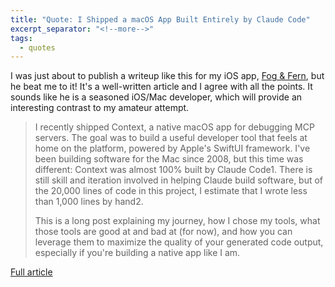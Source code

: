 ```yaml
---
title: "Quote: I Shipped a macOS App Built Entirely by Claude Code"
excerpt_separator: "<!--more-->"
tags:
  - quotes
---
```


I was just about to publish a writeup like this for my iOS app, [Fog & Fern](https://fogandfern.app), but he beat me to it! It's a well-written article and I agree with all the points. It sounds like he is a seasoned iOS/Mac developer, which will provide an interesting contrast to my amateur attempt.

> I recently shipped Context, a native macOS app for debugging MCP servers. The goal was to build a useful developer tool that feels at home on the platform, powered by Apple's SwiftUI framework. I've been building software for the Mac since 2008, but this time was different: Context was almost 100% built by Claude Code1. There is still skill and iteration involved in helping Claude build software, but of the 20,000 lines of code in this project, I estimate that I wrote less than 1,000 lines by hand2.
> 
> This is a long post explaining my journey, how I chose my tools, what those tools are good at and bad at (for now), and how you can leverage them to maximize the quality of your generated code output, especially if you're building a native app like I am.

[Full article](https://www.indragie.com/blog/i-shipped-a-macos-app-built-entirely-by-claude-code)
